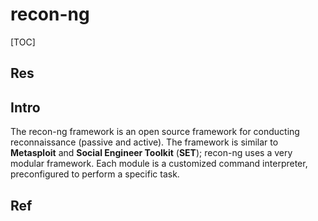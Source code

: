 # recon-ng

[TOC]



## Res


## Intro
The recon-ng framework is an open source framework for conducting reconnaissance (passive and active). The framework is similar to **Metasploit** and **Social Engineer Toolkit** (**SET**); recon-ng uses a very modular framework. Each module is a customized command interpreter, preconfigured to perform a specific task.


## Ref

